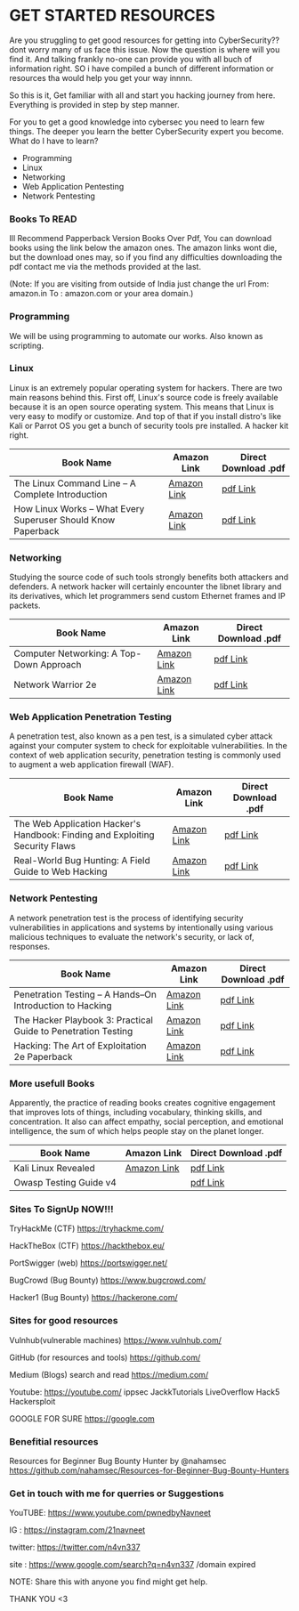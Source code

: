 # GET STARTED RESOURCES
Are you struggling to get good resources for getting into CyberSecurity??
dont worry many of us face this issue. Now the question is where will you find it.
And talking frankly no-one can provide you with all buch of information right.
SO i have compiled a bunch of different information or resources tha would help you get your way innnn.

So this is it, Get familiar with all and start you hacking journey from here.
Everything is provided in step by step manner.

For you to get a good knowledge into cybersec you need to learn few things. The deeper you learn the better CyberSecurity expert you become.
What do I have to learn?
- Programming
- Linux
- Networking
- Web Application Pentesting
- Network Pentesting

### Books To READ
Ill Recommend Papperback Version Books Over Pdf,
You can download books using the link below the amazon ones.
The amazon links wont die, but the download ones may, so if you find any difficulties downloading the pdf contact me via the methods provided at the last.

(Note: If you are visiting from outside of India just change the url
From: amazon.in
To  : amazon.com
or your area domain.)

### Programming
We will be using programming to automate our works. Also known as scripting.


### Linux
Linux is an extremely popular operating system for hackers. There are two main reasons behind this. First off, Linux's source code is freely available because it is an open source operating system. This means that Linux is very easy to modify or customize. And top of that if you install distro's like Kali or Parrot OS you get a bunch of security tools pre installed. A hacker kit right.

| Book Name | Amazon Link | Direct Download .pdf |
| --- | --- | --- |
| The Linux Command Line – A Complete Introduction | [Amazon Link](https://amzn.to/2ZvXvLC) | [pdf Link](https://wiki.lib.sun.ac.za/images/c/ca/TLCL-13.07.pdf) |
| How Linux Works – What Every Superuser Should Know Paperback | [Amazon Link](https://amzn.to/3c1AcOM) | [pdf Link](http://index-of.es/Varios-2/How%20Linux%20Works%20What%20Every%20Superuser%20Should%20Know.pdf) |

### Networking
Studying the source code of such tools strongly benefits both attackers and defenders. A network hacker will certainly encounter the libnet library and its derivatives, which let programmers send custom Ethernet frames and IP packets.

| Book Name | Amazon Link | Direct Download .pdf |
| --- | --- | --- |
| Computer Networking: A Top-Down Approach | [Amazon Link](https://amzn.to/2FgEnu9) | [pdf Link](https://eclass.teicrete.gr/modules/document/file.php/TP326/%CE%98%CE%B5%CF%89%CF%81%CE%AF%CE%B1%20(Lectures)/Computer_Networking_A_Top-Down_Approach.pdf) |
| Network Warrior 2e | [Amazon Link](https://amzn.to/33jSarK) | [pdf Link](https://doc.lagout.org/network/Network%20Warrior%2C%202nd%20Edition.pdf) |

### Web Application Penetration Testing
A penetration test, also known as a pen test, is a simulated cyber attack against your computer system to check for exploitable vulnerabilities. In the context of web application security, penetration testing is commonly used to augment a web application firewall (WAF).

| Book Name | Amazon Link | Direct Download .pdf |
| --- | --- | --- |
| The Web Application Hacker's Handbook: Finding and Exploiting Security Flaws | [Amazon Link](https://amzn.to/3irgpdL) | [pdf Link](http://index-of.es/EBooks/11_TheWeb%20Application%20Hackers%20Handbook.pdf) |
| Real-World Bug Hunting: A Field Guide to Web Hacking | [Amazon Link](https://amzn.to/2FpAa7n) | [pdf Link](http://www.si1ent.xyz/ziliao/Real-World-Bug-Hunting.pdf) |

### Network Pentesting
A network penetration test is the process of identifying security vulnerabilities in applications and systems by intentionally using various malicious techniques to evaluate the network's security, or lack of, responses.

| Book Name | Amazon Link | Direct Download .pdf |
| --- | --- | --- |
| Penetration Testing – A Hands–On Introduction to Hacking | [Amazon Link](https://amzn.to/32rWNRj) | [pdf Link](https://repo.zenk-security.com/Magazine%20E-book/Penetration%20Testing%20-%20A%20hands-on%20introduction%20to%20Hacking.pdf) |
| The Hacker Playbook 3: Practical Guide to Penetration Testing | [Amazon Link](https://amzn.to/3miGOgk) | [pdf Link](https://darkweblinks.org/files/Books/The%20Hacker%20Playbook%20-%20Practical%20Guide%20To%20Penetration%20Testing.pdf) |
| Hacking: The Art of Exploitation 2e Paperback | [Amazon Link](https://amzn.to/33oMKLZ) | [pdf Link](https://repo.zenk-security.com/Magazine%20E-book/Hacking-%20The%20Art%20of%20Exploitation%20(2nd%20ed.%202008)%20-%20Erickson.pdf) |

### More usefull Books
Apparently, the practice of reading books creates cognitive engagement that improves lots of things, including vocabulary, thinking skills, and concentration. It also can affect empathy, social perception, and emotional intelligence, the sum of which helps people stay on the planet longer.

| Book Name | Amazon Link | Direct Download .pdf |
| --- | --- | --- |
| Kali Linux Revealed | [Amazon Link](https://amzn.to/35uReU8) | [pdf Link](https://kali.training/downloads/Kali-Linux-Revealed-1st-edition.pdf) |
| Owasp Testing Guide v4 | | [pdf Link](https://owasp.org/www-project-web-security-testing-guide/assets/archive/OWASP_Testing_Guide_v4.pdf) |

### Sites To SignUp NOW!!!
TryHackMe (CTF)
https://tryhackme.com/

HackTheBox (CTF)
https://hackthebox.eu/

PortSwigger (web)
https://portswigger.net/

BugCrowd (Bug Bounty)
https://www.bugcrowd.com/

Hacker1 (Bug Bounty)
https://hackerone.com/

### Sites for good resources

Vulnhub(vulnerable machines)
https://www.vulnhub.com/

GitHub (for resources and tools)
https://github.com/

Medium (Blogs)
search and read
https://medium.com/

Youtube: https://youtube.com/
ippsec
	 JackkTutorials
	 LiveOverflow
	 Hack5
	 Hackersploit

GOOGLE FOR SURE
https://google.com

### Benefitial resources
Resources for Beginner Bug Bounty Hunter by @nahamsec
https://github.com/nahamsec/Resources-for-Beginner-Bug-Bounty-Hunters

### Get in touch with me for querries or Suggestions
YouTUBE: https://www.youtube.com/pwnedbyNavneet

IG     : https://instagram.com/21navneet

twitter: https://twitter.com/n4vn337

site   : https://www.google.com/search?q=n4vn337 /domain expired 


NOTE: Share this with anyone you find might get help.

THANK YOU <3
